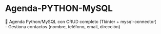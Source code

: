 # Agenda-PYTHON-MySQL
📱 Agenda Python/MySQL con CRUD completo (Tkinter + mysql-connector) - Gestiona contactos (nombre, teléfono, email, dirección)
